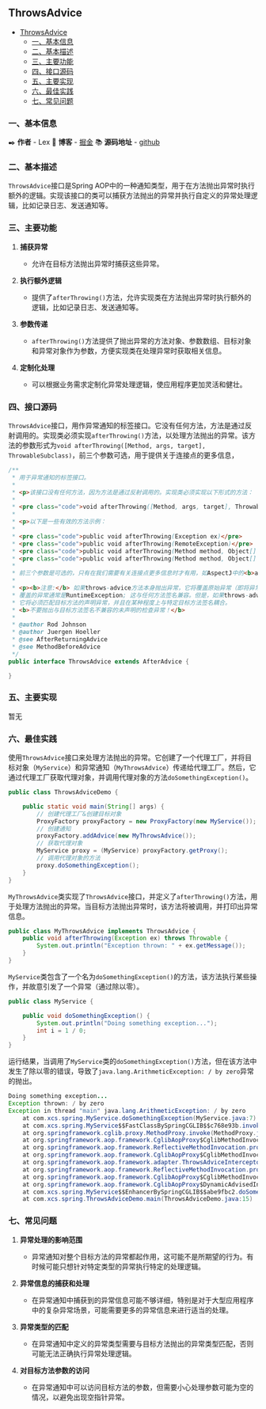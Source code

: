## ThrowsAdvice

- [ThrowsAdvice](#throwsadvice)
  - [一、基本信息](#一基本信息)
  - [二、基本描述](#二基本描述)
  - [三、主要功能](#三主要功能)
  - [四、接口源码](#四接口源码)
  - [五、主要实现](#五主要实现)
  - [六、最佳实践](#六最佳实践)
  - [七、常见问题](#七常见问题)


### 一、基本信息

✒️ **作者** - Lex 📝 **博客** - [掘金](https://juejin.cn/user/4251135018533068/posts) 📚 **源码地址** - [github](https://github.com/xuchengsheng/spring-reading)

### 二、基本描述

`ThrowsAdvice`接口是Spring AOP中的一种通知类型，用于在方法抛出异常时执行额外的逻辑。实现该接口的类可以捕获方法抛出的异常并执行自定义的异常处理逻辑，比如记录日志、发送通知等。

### 三、主要功能

1. **捕获异常** 

   + 允许在目标方法抛出异常时捕获这些异常。

2. **执行额外逻辑** 

   + 提供了`afterThrowing()`方法，允许实现类在方法抛出异常时执行额外的逻辑，比如记录日志、发送通知等。

3. **参数传递** 

   + `afterThrowing()`方法提供了抛出异常的方法对象、参数数组、目标对象和异常对象作为参数，方便实现类在处理异常时获取相关信息。

4. **定制化处理** 

   + 可以根据业务需求定制化异常处理逻辑，使应用程序更加灵活和健壮。

### 四、接口源码

`ThrowsAdvice`接口，用作异常通知的标签接口。它没有任何方法，方法是通过反射调用的。实现类必须实现`afterThrowing()`方法，以处理方法抛出的异常。该方法的参数形式为`void afterThrowing([Method, args, target], ThrowableSubclass)`，前三个参数可选，用于提供关于连接点的更多信息，

```java
/**
 * 用于异常通知的标签接口。
 *
 * <p>该接口没有任何方法，因为方法是通过反射调用的。实现类必须实现以下形式的方法：
 *
 * <pre class="code">void afterThrowing([Method, args, target], ThrowableSubclass);</pre>
 *
 * <p>以下是一些有效的方法示例：
 *
 * <pre class="code">public void afterThrowing(Exception ex)</pre>
 * <pre class="code">public void afterThrowing(RemoteException)</pre>
 * <pre class="code">public void afterThrowing(Method method, Object[] args, Object target, Exception ex)</pre>
 * <pre class="code">public void afterThrowing(Method method, Object[] args, Object target, ServletException ex)</pre>
 *
 * 前三个参数是可选的，只有在我们需要有关连接点更多信息时才有用，如AspectJ中的<b>after-throwing</b>通知。
 *
 * <p><b>注意:</b> 如果throws-advice方法本身抛出异常，它将覆盖原始异常（即将异常更改为用户）。
 * 覆盖的异常通常是RuntimeException; 这与任何方法签名兼容。但是，如果throws-advice方法抛出一个已检查的异常，
 * 它将必须匹配目标方法的声明异常，并且在某种程度上与特定目标方法签名耦合。
 * <b>不要抛出与目标方法签名不兼容的未声明的检查异常！</b>
 *
 * @author Rod Johnson
 * @author Juergen Hoeller
 * @see AfterReturningAdvice
 * @see MethodBeforeAdvice
 */
public interface ThrowsAdvice extends AfterAdvice {

}
```

### 五、主要实现

暂无

### 六、最佳实践

使用`ThrowsAdvice`接口来处理方法抛出的异常。它创建了一个代理工厂，并将目标对象（`MyService`）和异常通知（`MyThrowsAdvice`）传递给代理工厂。然后，它通过代理工厂获取代理对象，并调用代理对象的方法`doSomethingException()`。

```java
public class ThrowsAdviceDemo {

    public static void main(String[] args) {
        // 创建代理工厂&创建目标对象
        ProxyFactory proxyFactory = new ProxyFactory(new MyService());
        // 创建通知
        proxyFactory.addAdvice(new MyThrowsAdvice());
        // 获取代理对象
        MyService proxy = (MyService) proxyFactory.getProxy();
        // 调用代理对象的方法
        proxy.doSomethingException();
    }
}
```

`MyThrowsAdvice`类实现了`ThrowsAdvice`接口，并定义了`afterThrowing()`方法，用于处理方法抛出的异常。当目标方法抛出异常时，该方法将被调用，并打印出异常信息。

```java
public class MyThrowsAdvice implements ThrowsAdvice {
    public void afterThrowing(Exception ex) throws Throwable {
        System.out.println("Exception thrown: " + ex.getMessage());
    }
}
```

`MyService`类包含了一个名为`doSomethingException()`的方法，该方法执行某些操作，并故意引发了一个异常（通过除以零）。

```java
public class MyService {

    public void doSomethingException() {
        System.out.println("Doing something exception...");
        int i = 1 / 0;
    }
}
```

运行结果，当调用了`MyService`类的`doSomethingException()`方法，但在该方法中发生了除以零的错误，导致了`java.lang.ArithmeticException: / by zero`异常的抛出。

```java
Doing something exception...
Exception thrown: / by zero
Exception in thread "main" java.lang.ArithmeticException: / by zero
	at com.xcs.spring.MyService.doSomethingException(MyService.java:7)
	at com.xcs.spring.MyService$$FastClassBySpringCGLIB$$c768e93b.invoke(<generated>)
	at org.springframework.cglib.proxy.MethodProxy.invoke(MethodProxy.java:218)
	at org.springframework.aop.framework.CglibAopProxy$CglibMethodInvocation.invokeJoinpoint(CglibAopProxy.java:779)
	at org.springframework.aop.framework.ReflectiveMethodInvocation.proceed(ReflectiveMethodInvocation.java:163)
	at org.springframework.aop.framework.CglibAopProxy$CglibMethodInvocation.proceed(CglibAopProxy.java:750)
	at org.springframework.aop.framework.adapter.ThrowsAdviceInterceptor.invoke(ThrowsAdviceInterceptor.java:113)
	at org.springframework.aop.framework.ReflectiveMethodInvocation.proceed(ReflectiveMethodInvocation.java:186)
	at org.springframework.aop.framework.CglibAopProxy$CglibMethodInvocation.proceed(CglibAopProxy.java:750)
	at org.springframework.aop.framework.CglibAopProxy$DynamicAdvisedInterceptor.intercept(CglibAopProxy.java:692)
	at com.xcs.spring.MyService$$EnhancerBySpringCGLIB$$abe9fbc2.doSomethingException(<generated>)
	at com.xcs.spring.ThrowsAdviceDemo.main(ThrowsAdviceDemo.java:15)
```

### 七、常见问题

1. **异常处理的影响范围** 

   + 异常通知对整个目标方法的异常都起作用，这可能不是所期望的行为。有时候可能只想针对特定类型的异常执行特定的处理逻辑。

2. **异常信息的捕获和处理** 

   + 在异常通知中捕获到的异常信息可能不够详细，特别是对于大型应用程序中的复杂异常场景，可能需要更多的异常信息来进行适当的处理。

3. **异常类型的匹配**

   + 在异常通知中定义的异常类型需要与目标方法抛出的异常类型匹配，否则可能无法正确执行异常处理逻辑。

4. **对目标方法参数的访问** 

   + 在异常通知中可以访问目标方法的参数，但需要小心处理参数可能为空的情况，以避免出现空指针异常。